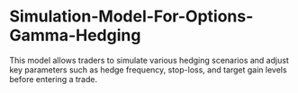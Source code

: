 # Simulation-Model-For-Options-Gamma-Hedging
This model allows traders to simulate various hedging scenarios and adjust key parameters such as hedge frequency, stop-loss, and target gain levels before entering a trade.
